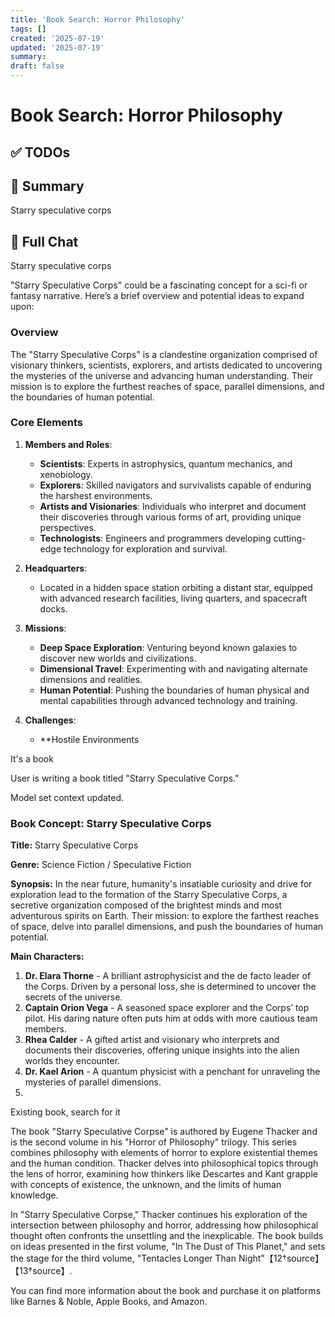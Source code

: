 ```yaml
---
title: 'Book Search: Horror Philosophy'
tags: []
created: '2025-07-19'
updated: '2025-07-19'
summary:
draft: false
---
```


# Book Search: Horror Philosophy

## ✅ TODOs


## 📌 Summary
Starry speculative corps

## 🧠 Full Chat


Starry speculative corps 



"Starry Speculative Corps" could be a fascinating concept for a sci-fi or fantasy narrative. Here’s a brief overview and potential ideas to expand upon:

### Overview
The "Starry Speculative Corps" is a clandestine organization comprised of visionary thinkers, scientists, explorers, and artists dedicated to uncovering the mysteries of the universe and advancing human understanding. Their mission is to explore the furthest reaches of space, parallel dimensions, and the boundaries of human potential.

### Core Elements
1. **Members and Roles**:
   - **Scientists**: Experts in astrophysics, quantum mechanics, and xenobiology.
   - **Explorers**: Skilled navigators and survivalists capable of enduring the harshest environments.
   - **Artists and Visionaries**: Individuals who interpret and document their discoveries through various forms of art, providing unique perspectives.
   - **Technologists**: Engineers and programmers developing cutting-edge technology for exploration and survival.

2. **Headquarters**:
   - Located in a hidden space station orbiting a distant star, equipped with advanced research facilities, living quarters, and spacecraft docks.

3. **Missions**:
   - **Deep Space Exploration**: Venturing beyond known galaxies to discover new worlds and civilizations.
   - **Dimensional Travel**: Experimenting with and navigating alternate dimensions and realities.
   - **Human Potential**: Pushing the boundaries of human physical and mental capabilities through advanced technology and training.

4. **Challenges**:
   - **Hostile Environments

It's a book 

User is writing a book titled "Starry Speculative Corps."

Model set context updated.

### Book Concept: Starry Speculative Corps

**Title:** Starry Speculative Corps

**Genre:** Science Fiction / Speculative Fiction

**Synopsis:**
In the near future, humanity's insatiable curiosity and drive for exploration lead to the formation of the Starry Speculative Corps, a secretive organization composed of the brightest minds and most adventurous spirits on Earth. Their mission: to explore the farthest reaches of space, delve into parallel dimensions, and push the boundaries of human potential.

**Main Characters:**
1. **Dr. Elara Thorne** - A brilliant astrophysicist and the de facto leader of the Corps. Driven by a personal loss, she is determined to uncover the secrets of the universe.
2. **Captain Orion Vega** - A seasoned space explorer and the Corps’ top pilot. His daring nature often puts him at odds with more cautious team members.
3. **Rhea Calder** - A gifted artist and visionary who interprets and documents their discoveries, offering unique insights into the alien worlds they encounter.
4. **Dr. Kael Arion** - A quantum physicist with a penchant for unraveling the mysteries of parallel dimensions.
5.

Existing book, search for it

The book "Starry Speculative Corpse" is authored by Eugene Thacker and is the second volume in his "Horror of Philosophy" trilogy. This series combines philosophy with elements of horror to explore existential themes and the human condition. Thacker delves into philosophical topics through the lens of horror, examining how thinkers like Descartes and Kant grapple with concepts of existence, the unknown, and the limits of human knowledge.

In "Starry Speculative Corpse," Thacker continues his exploration of the intersection between philosophy and horror, addressing how philosophical thought often confronts the unsettling and the inexplicable. The book builds on ideas presented in the first volume, "In The Dust of This Planet," and sets the stage for the third volume, "Tentacles Longer Than Night"【12†source】【13†source】.

You can find more information about the book and purchase it on platforms like Barnes & Noble, Apple Books, and Amazon.